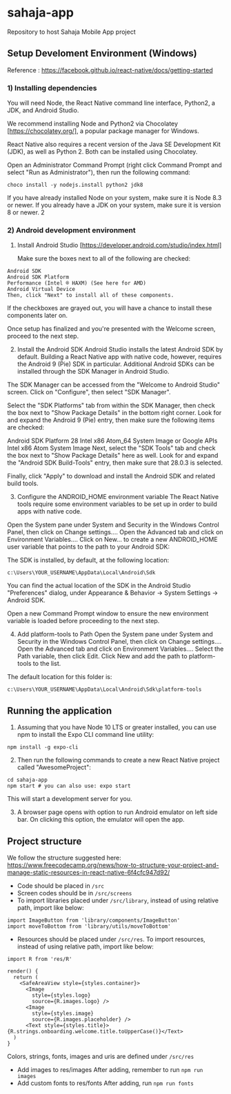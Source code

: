 # sahaja-app
Repository to host Sahaja Mobile App project

## Setup Develoment Environment (Windows)

Reference : https://facebook.github.io/react-native/docs/getting-started

### 1) Installing dependencies
You will need Node, the React Native command line interface, Python2, a JDK, and Android Studio.

We recommend installing Node and Python2 via Chocolatey [https://chocolatey.org/], a popular package manager for Windows.

React Native also requires a recent version of the Java SE Development Kit (JDK), as well as Python 2. Both can be installed using Chocolatey.

Open an Administrator Command Prompt (right click Command Prompt and select "Run as Administrator"), then run the following command:

```
choco install -y nodejs.install python2 jdk8
```

If you have already installed Node on your system, make sure it is Node 8.3 or newer. If you already have a JDK on your system, make sure it is version 8 or newer.
2
### 2) Android development environment

1. Install Android Studio [https://developer.android.com/studio/index.html]

    Make sure the boxes next to all of the following are checked:

```
Android SDK
Android SDK Platform
Performance (Intel ® HAXM) (See here for AMD)
Android Virtual Device
Then, click "Next" to install all of these components.
```

If the checkboxes are grayed out, you will have a chance to install these components later on.

Once setup has finalized and you're presented with the Welcome screen, proceed to the next step.

2. Install the Android SDK
Android Studio installs the latest Android SDK by default. Building a React Native app with native code, however, requires the Android 9 (Pie) SDK in particular. Additional Android SDKs can be installed through the SDK Manager in Android Studio.

The SDK Manager can be accessed from the "Welcome to Android Studio" screen. Click on "Configure", then select "SDK Manager".

Select the "SDK Platforms" tab from within the SDK Manager, then check the box next to "Show Package Details" in the bottom right corner. Look for and expand the Android 9 (Pie) entry, then make sure the following items are checked:

Android SDK Platform 28
Intel x86 Atom_64 System Image or Google APIs Intel x86 Atom System Image
Next, select the "SDK Tools" tab and check the box next to "Show Package Details" here as well. Look for and expand the "Android SDK Build-Tools" entry, then make sure that 28.0.3 is selected.

Finally, click "Apply" to download and install the Android SDK and related build tools.

3. Configure the ANDROID_HOME environment variable
The React Native tools require some environment variables to be set up in order to build apps with native code.

Open the System pane under System and Security in the Windows Control Panel, then click on Change settings.... Open the Advanced tab and click on Environment Variables.... Click on New... to create a new ANDROID_HOME user variable that points to the path to your Android SDK:

The SDK is installed, by default, at the following location:
```
c:\Users\YOUR_USERNAME\AppData\Local\Android\Sdk
```
You can find the actual location of the SDK in the Android Studio "Preferences" dialog, under Appearance & Behavior → System Settings → Android SDK.

Open a new Command Prompt window to ensure the new environment variable is loaded before proceeding to the next step.

4. Add platform-tools to Path
Open the System pane under System and Security in the Windows Control Panel, then click on Change settings.... Open the Advanced tab and click on Environment Variables.... Select the Path variable, then click Edit. Click New and add the path to platform-tools to the list.

The default location for this folder is:

```
c:\Users\YOUR_USERNAME\AppData\Local\Android\Sdk\platform-tools
```

## Running the application

1. Assuming that you have Node 10 LTS or greater installed, you can use npm to install the Expo CLI command line utility:

```
npm install -g expo-cli
```

2. Then run the following commands to create a new React Native project called "AwesomeProject":

```
cd sahaja-app
npm start # you can also use: expo start
```

This will start a development server for you.

3. A browser page opens with option to run Android emulator on left side bar. On clicking this option, the emulator will open the app.



## Project structure
We follow the structure suggested here: https://www.freecodecamp.org/news/how-to-structure-your-project-and-manage-static-resources-in-react-native-6f4cfc947d92/

- Code should be placed in `/src`
- Screen codes should be in `/src/screens`
- To import libraries placed under `/src/library`, instead of using relative path, import like below:
```
import ImageButton from 'library/components/ImageButton'
import moveToBottom from 'library/utils/moveToBottom'
```
- Resources should be placed under `/src/res`. To import resources, instead of using relative path, import like below:
```
import R from 'res/R'

render() {
  return (
    <SafeAreaView style={styles.container}>
      <Image
        style={styles.logo}
        source={R.images.logo} />
      <Image
        style={styles.image}
        source={R.images.placeholder} />
      <Text style={styles.title}>{R.strings.onboarding.welcome.title.toUpperCase()}</Text>
  )
}
```

Colors, strings, fonts, images and uris are defined under `/src/res`

- Add images to res/images
After adding, remember to run `npm run images`
- Add custom fonts to res/fonts
After adding, run `npm run fonts`
